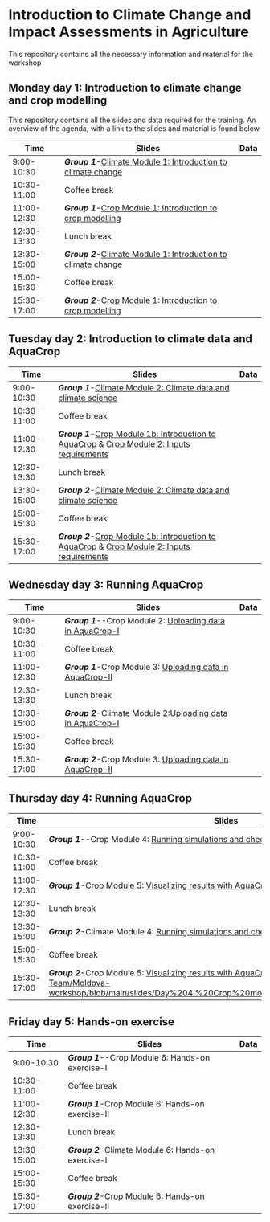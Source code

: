 # Introduction to Climate Change and Impact Assessments in Agriculture
This repository contains all the necessary information and material for the workshop
## Monday day 1: Introduction to climate change and crop modelling
This repository contains all the slides and data required for the training. An overview of the agenda, with a link to the slides and material is found below

| Time        | Slides                                             | Data |
|-------------|----------------------------------------------------|------|
| 9:00-10:30  | ***Group 1***-[Climate Module 1: Introduction to   climate change](https://github.com/Risk-Team/Moldova-workshop/blob/main/slides/Day%201.%20Climate%20module%201.%20Introduction%20to%20Climate%20Change.pdf) |      |
| 10:30-11:00 | Coffee break                                       |      |
| 11:00-12:30 | ***Group 1***-[Crop Module 1: Introduction to crop   modelling](https://github.com/Risk-Team/Moldova-workshop/blob/main/slides/Day%201.%20Crop%20module%201.%20Introduction%20to%20AquaCrop.pdf)    |      |
| 12:30-13:30 | Lunch break                                        |      |
| 13:30-15:00 | ***Group 2***-[Climate Module 1: Introduction to   climate change](https://github.com/Risk-Team/Moldova-workshop/blob/main/slides/Day%201.%20Climate%20module%201.%20Introduction%20to%20Climate%20Change.pdf) |      |
| 15:00-15:30 | Coffee break                                       |      |
| 15:30-17:00 | ***Group 2***-[Crop Module 1: Introduction to crop   modelling](https://github.com/Risk-Team/Moldova-workshop/blob/main/slides/Day%201.%20Crop%20module%201.%20Introduction%20to%20AquaCrop.pdf)    |      |

## Tuesday day 2: Introduction to climate data and AquaCrop

| Time        | Slides                                             | Data |
|-------------|----------------------------------------------------|------|
| 9:00-10:30  | ***Group 1***-[Climate Module 2: Climate data and climate science](https://github.com/Risk-Team/Moldova-workshop/blob/main/slides/Day%202.%20Climate%20module%202.%20Climate%20Models.pdf) |      |
| 10:30-11:00 | Coffee break                                       |      |
| 11:00-12:30 | ***Group 1***-[Crop Module 1b: Introduction to AquaCrop](https://github.com/Risk-Team/Moldova-workshop/blob/main/slides/Day%202-3.%20Crop%20module%202.%20Input%20requirements%20%26%20create%20climate%20files.pdf) & [Crop Module 2: Inputs requirements](https://github.com/Risk-Team/Moldova-workshop/blob/main/slides/Day%202-3.%20Crop%20module%202.%20Input%20requirements%20%26%20create%20climate%20files.pdf)     |      |
| 12:30-13:30 | Lunch break                                        |      |
| 13:30-15:00 | ***Group 2***-[Climate Module 2: Climate data and climate science](https://github.com/Risk-Team/Moldova-workshop/blob/main/slides/Day%202.%20Climate%20module%202.%20Climate%20Models.pdf) |      |
| 15:00-15:30 | Coffee break                                       |      |
| 15:30-17:00 | ***Group 2***-[Crop Module 1b: Introduction to AquaCrop](https://github.com/Risk-Team/Moldova-workshop/blob/main/slides/Day%202-3.%20Crop%20module%202.%20Input%20requirements%20%26%20create%20climate%20files.pdf) & [Crop Module 2: Inputs requirements](https://github.com/Risk-Team/Moldova-workshop/blob/main/slides/Day%202-3.%20Crop%20module%202.%20Input%20requirements%20%26%20create%20climate%20files.pdf)     |      |

## Wednesday day 3: Running AquaCrop 

| Time        | Slides                                             | Data |
|-------------|----------------------------------------------------|------|
| 9:00-10:30  | ***Group 1***--Crop Module 2: [Uploading data in AquaCrop-I](https://github.com/Risk-Team/Moldova-workshop/blob/main/slides/Day%202-3.%20Crop%20module%202.%20Input%20requirements%20%26%20create%20climate%20files.pdf) |      |
| 10:30-11:00 | Coffee break                                       |      |
| 11:00-12:30 | ***Group 1***-Crop Module 3: [Uploading data in AquaCrop-II](https://github.com/Risk-Team/Moldova-workshop/blob/main/slides/Day%203.%20Crop%20module%203.%20Create%20and%20upload%20crop%2C%20soil%20and%20management%20files.pdf)    |      |
| 12:30-13:30 | Lunch break                                        |      |
| 13:30-15:00 | ***Group 2***-Climate Module 2:[Uploading data in AquaCrop-I](https://github.com/Risk-Team/Moldova-workshop/blob/main/slides/Day%202-3.%20Crop%20module%202.%20Input%20requirements%20%26%20create%20climate%20files.pdf) |      |
| 15:00-15:30 | Coffee break                                       |      |
| 15:30-17:00 | ***Group 2***-Crop Module 3: [Uploading data in AquaCrop-II](https://github.com/Risk-Team/Moldova-workshop/blob/main/slides/Day%203.%20Crop%20module%203.%20Create%20and%20upload%20crop%2C%20soil%20and%20management%20files.pdf)    |      |


## Thursday day 4: Running AquaCrop 

| Time        | Slides                                             | Data |
|-------------|----------------------------------------------------|------|
| 9:00-10:30  | ***Group 1***--Crop Module 4: [Running simulations and checking results](https://github.com/Risk-Team/Moldova-workshop/blob/main/slides/Day%204.%20Crop%20module%204.%20Interpreting%20AquaCrop%20outputs.pdf) |      |
| 10:30-11:00 | Coffee break                                       |      |
| 11:00-12:30 | ***Group 1***-Crop Module 5: [Visualizing results with AquaCropPlotter](https://github.com/Risk-Team/Moldova-workshop/blob/main/slides/Day%204.%20Crop%20module%205.%20AquaCropPlotter.pdf)    |      |
| 12:30-13:30 | Lunch break                                        |      |
| 13:30-15:00 | ***Group 2***-Climate Module 4: [Running simulations and checking results](https://github.com/Risk-Team/Moldova-workshop/blob/main/slides/Day%204.%20Crop%20module%204.%20Interpreting%20AquaCrop%20outputs.pdf) |      |
| 15:00-15:30 | Coffee break                                       |      |
| 15:30-17:00 | ***Group 2***-Crop Module 5: [Visualizing results with AquaCropPlottehttps://github.com/Risk-Team/Moldova-workshop/blob/main/slides/Day%204.%20Crop%20module%205.%20AquaCropPlotter.pdfr]()    |      |


## Friday day 5: Hands-on exercise 

| Time        | Slides                                             | Data |
|-------------|----------------------------------------------------|------|
| 9:00-10:30  | ***Group 1***--Crop Module 6: Hands-on exercise-I |      |
| 10:30-11:00 | Coffee break                                       |      |
| 11:00-12:30 | ***Group 1***-Crop Module 6: Hands-on exercise-II     |      |
| 12:30-13:30 | Lunch break                                        |      |
| 13:30-15:00 | ***Group 2***-Climate Module 6: Hands-on exercise-I  |      |
| 15:00-15:30 | Coffee break                                       |      |
| 15:30-17:00 | ***Group 2***-Crop Module 6: Hands-on exercise-II     |      |
